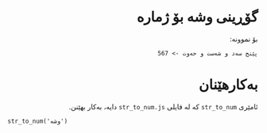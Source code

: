 <div dir=rtl>

# گۆڕینی وشە بۆ ژمارە
بۆ نموونە:  
```
پێنج سەد و شەست و حەوت -> 567
```

# بەکارهێنان
ئامێری `str_to_num` کە لە فایلی `str_to_num.js` دایە، بەکار بهێنن.  

</div>

```
str_to_num('وشە')
```
